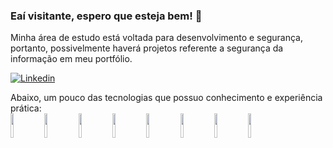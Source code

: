 
### Eaí visitante, espero que esteja bem! 👋 <br>

Minha área de estudo está voltada para desenvolvimento e segurança, portanto, possivelmente haverá projetos referente a segurança da informação em meu portfólio.


[![Linkedin](https://img.shields.io/badge/-LinkedIn-blue?style=flat&logo=Linkedin&logoColor=white)](https://www.linkedin.com/in/v-jorge-neto/)


Abaixo, um pouco das tecnologias que possuo conhecimento e experiência prática:<br>
<code><img width="10%" src=""></code>
<code><img width="10%" src="https://www.vectorlogo.zone/logos/python/python-ar21.svg"></code>
<code><img width="10%" src="https://www.vectorlogo.zone/logos/w3_html5/w3_html5-ar21.svg"></code>
<code><img width="10%" src="https://www.vectorlogo.zone/logos/w3_css/w3_css-ar21.svg"></code>
<code><img width="10%" src="https://www.vectorlogo.zone/logos/git-scm/git-scm-ar21.svg"></code>
<code><img width="10%" src="https://www.vectorlogo.zone/logos/github/github-ar21.svg"></code>
<code><img width="10%" src="https://www.vectorlogo.zone/logos/tensorflow/tensorflow-ar21.svg"></code>
<code><img width="10%" src=""></code>
<br />
